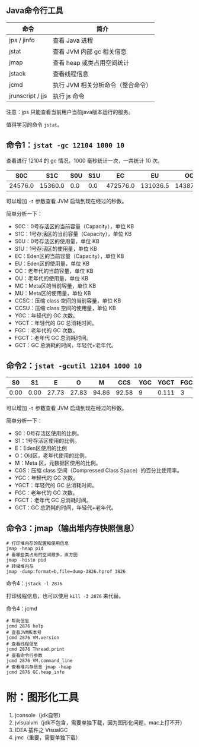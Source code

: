 ## Java命令行工具

| 命令             | 简介                              |
| ---------------- | --------------------------------- |
| jps / jinfo      | 查看 Java 进程                    |
| jstat            | 查看 JVM 内部 gc 相关信息         |
| jmap             | 查看 heap 或类占用空间统计        |
| jstack           | 查看线程信息                      |
| jcmd             | 执行 JVM 相关分析命令（整合命令） |
| jrunscript / jjs | 执行 js 命令                      |

注意：jps 只能查看当前用户当前java版本运行的服务。

值得学习的命令 `jstat`。

## 命令1：`jstat -gc 12104 1000 10`

查看进行 12104 的 gc 情况，1000 毫秒统计一次，一共统计 10 次。

| S0C     | S1C     | S0U  | S1U  | EC       | EU       | OC       | OU      | MC      | MU      | CCSC   | CCSU   | YGC  | YGCT  | FGC  | FGCT  | GCT   |
| ------- | ------- | ---- | ---- | -------- | -------- | -------- | ------- | ------- | ------- | ------ | ------ | ---- | ----- | ---- | ----- | ----- |
| 24576.0 | 15360.0 | 0.0  | 0.0  | 472576.0 | 131036.5 | 143872.0 | 40033.8 | 58968.0 | 55936.1 | 7808.0 | 7229.0 | 9    | 0.111 | 3    | 0.232 | 0.342 |

可以增加 `-t` 参数查看 JVM 启动到现在经过的秒数。

简单分析一下：

- S0C：0号存活区的当前容量（Capacity），单位 KB
- S1C：1号存活区的当前容量（Capacity），单位 KB
- S0U：0号存活区的使用量，单位 KB
- S1U：1号存活区的使用量，单位 KB
- EC：Eden区的当前容量（Capacity），单位 KB
- EU：Eden区的使用量，单位 KB
- OC：老年代的当前容量，单位 KB
- OU：老年代的使用量，单位 KB
- MC：Meta区的当前容量，单位 KB
- MU：Meta区的使用量，单位 KB
- CCSC：压缩 class 空间的当前容量，单位 KB
- CCSU：压缩 class 空间的使用量，单位 KB
- YGC：年轻代的 GC 次数。
- YGCT：年轻代的 GC 总消耗时间。
- FGC：老年代的 GC 次数。
- FGCT：老年代 GC 总消耗时间。
- GCT：GC 总消耗的时间，年轻代+老年代。

## 命令2：`jstat -gcutil 12104 1000 10`

| S0   | S1   | E     | O     | M     | CCS   | YGC  | YGCT  | FGC  | FGCT  | GCT   |
| ---- | ---- | ----- | ----- | ----- | ----- | ---- | ----- | ---- | ----- | ----- |
| 0.00 | 0.00 | 27.73 | 27.83 | 94.86 | 92.58 | 9    | 0.111 | 3    | 0.232 | 0.342 |

可以增加 `-t` 参数查看 JVM 启动到现在经过的秒数。

简单分析一下：

- S0：0号存活区使用的比例。
- S1：1号存活区使用的比例。
- E：Eden区使用的比例
- O：Old区，老年代使用的比例。
- M：Meta 区，元数据区使用的比例。
- CGS：压缩 class 空间（Compressed Class Space）的百分比使用率。
- YGC：年轻代的 GC 次数。
- YGCT：年轻代的 GC 总消耗时间。
- FGC：老年代的 GC 次数。
- FGCT：老年代 GC 总消耗时间。
- GCT：GC 总消耗的时间，年轻代+老年代。

## 命令3：jmap（输出堆内存快照信息）

```shell
# 打印堆内存的配置和使用信息
jmap -heap pid
# 看哪些类占用的空间最多，直方图
jmap -histo pid
# 转储堆内存
jmap -dump:format=b,file=dump-3826.hprof 3826
```

命令4：`jstack -l 2876`

打印线程信息，也可以使用  `kill -3 2876` 来代替。

命令4：jcmd

```shell
# 帮助信息
jcmd 2876 help
# 查看JVM版本号
jcmd 2876 VM.version
# 查看线程信息
jcmd 2876 Thread.print
# 查看命令行参数
jcmd 2876 VM.command_line
# 查看堆内存信息 jmap -heap
jcmd 2876 GC.heap_info
```

# 附：图形化工具

1. jconsole（jdk自带）
2. jvisualvm（jdk不包含，需要单独下载，因为图形化问题，mac上打不开）
3. IDEA 插件之 VisualGC
4. jmc（重要，需要单独下载）



